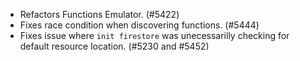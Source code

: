 - Refactors Functions Emulator. (#5422)
- Fixes race condition when discovering functions. (#5444)
- Fixes issue where `init firestore` was unecessarilly checking for default resource location. (#5230 and #5452)
